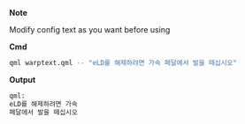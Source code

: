 **Note**

Modify config text as you want before using

**Cmd**
```bash
qml warptext.qml -- "eLD를 해제하려면 가속 페달에서 발을 떼십시오"
```
**Output**

```bash
qml: 
eLD를 해제하려면 가속
페달에서 발을 떼십시오
```
